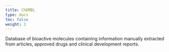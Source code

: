 ```yaml
---
title: ChEMBL
type: docs
toc: false
weight: 1
---
```


Database of bioactive molecules containing information manually extracted from articles, approved drugs and clinical development reports.

<!-- REFERENCES -->

[^data-website]: [www.ebi.ac.uk/chembl/](https://www.ebi.ac.uk/chembl/)
[^zdrazil2024chembl]: Zdrazil, B., Felix, E., Hunter, F., Manners, E. J., Blackshaw, J., Corbett, S., ... & Leach, A. R. (2024). The ChEMBL Database in 2023: a drug discovery platform spanning multiple bioactivity data types and time periods. *Nucleic acids research, 52*(D1), D1180-D1192. DOI: [10.1093/nar/gkad1004](https://doi.org/10.1093/nar/gkad1004)
